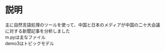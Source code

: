 説明
==============
主に自然言語処理のツールを使って、中国と日本のメディアが中国の二十大会議に対する新聞記事を分析しました  
m.pyは主なファイル  
demo3はトピックモデル  

